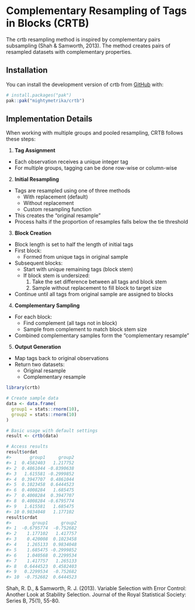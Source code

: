 
<!-- README.md is generated from README.Rmd. Please edit that file -->

# Complementary Resampling of Tags in Blocks (CRTB)

<!-- badges: start -->
<!-- badges: end -->

The crtb resampling method is inspired by complementary pairs
subsampling (Shah & Samworth, 2013). The method creates pairs of
resampled datasets with complementary properties.

## Installation

You can install the development version of crtb from
[GitHub](https://github.com/) with:

``` r
# install.packages("pak")
pak::pak("mightymetrika/crtb")
```

## Implementation Details

When working with multiple groups and pooled resampling, CRTB follows
these steps:

1.  **Tag Assignment**

- Each observation receives a unique integer tag
- For multiple groups, tagging can be done row-wise or column-wise

2.  **Initial Resampling**

- Tags are resampled using one of three methods
  - With replacement (default)
  - Without replacement
  - Custom resampling function
- This creates the “original resample”
- Process halts if the proportion of resamples falls below the tie
  threshold

3.  **Block Creation**

- Block length is set to half the length of initial tags
- First block:
  - Formed from unique tags in original sample
- Subsequent blocks:
  - Start with unique remaining tags (block stem)
  - If block stem is undersized:
    1.  Take the set difference between all tags and block stem
    2.  Sample without replacement to fill block to target size
- Continue until all tags from original sample are assigned to blocks

4.  **Complementary Sampling**

- For each block:
  - Find complement (all tags not in block)
  - Sample from complement to match block stem size
- Combined complementary samples form the “complementary resample”

5.  **Output Generation**

- Map tags back to original observations
- Return two datasets:
  - Original resample
  - Complementary resample

``` r
library(crtb)

# Create sample data
data <- data.frame(
  group1 = stats::rnorm(10),
  group2 = stats::rnorm(10)
)

# Basic usage with default settings
result <- crtb(data)

# Access results
result$ordat
#>       group1     group2
#> 1  0.4582403   1.217752
#> 2  0.4861044 -0.8390638
#> 3   1.615581 -0.2999852
#> 4  0.3947707  0.4861044
#> 5  0.1023458  0.6444523
#> 6  0.4008284   1.685475
#> 7  0.4008284  0.3947707
#> 8  0.4008284 -0.6795774
#> 9   1.615581   1.685475
#> 10 0.9834048   1.177102
result$crdat
#>        group1     group2
#> 1  -0.6795774  -0.752682
#> 2    1.177102   1.417757
#> 3    0.420008  0.1023458
#> 4    1.265133  0.9834048
#> 5    1.685475 -0.2999852
#> 6    1.040568  0.2299534
#> 7    1.417757   1.265133
#> 8   0.6444523  0.4582403
#> 9   0.2299534  -0.752682
#> 10  -0.752682  0.6444523
```

Shah, R. D., & Samworth, R. J. (2013). Variable Selection with Error
Control: Another Look at Stability Selection. Journal of the Royal
Statistical Society: Series B, 75(1), 55-80.
